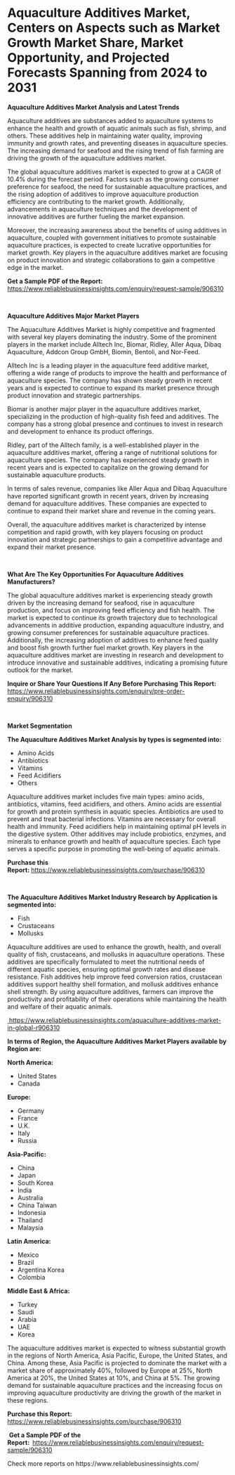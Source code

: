 <p><h1>Aquaculture Additives Market, Centers on Aspects such as Market Growth Market Share, Market Opportunity, and Projected Forecasts Spanning from 2024 to 2031</h1></p><p><strong>Aquaculture Additives Market Analysis and Latest Trends</strong></p>
<p><p>Aquaculture additives are substances added to aquaculture systems to enhance the health and growth of aquatic animals such as fish, shrimp, and others. These additives help in maintaining water quality, improving immunity and growth rates, and preventing diseases in aquaculture species. The increasing demand for seafood and the rising trend of fish farming are driving the growth of the aquaculture additives market.</p><p>The global aquaculture additives market is expected to grow at a CAGR of 10.4% during the forecast period. Factors such as the growing consumer preference for seafood, the need for sustainable aquaculture practices, and the rising adoption of additives to improve aquaculture production efficiency are contributing to the market growth. Additionally, advancements in aquaculture techniques and the development of innovative additives are further fueling the market expansion.</p><p>Moreover, the increasing awareness about the benefits of using additives in aquaculture, coupled with government initiatives to promote sustainable aquaculture practices, is expected to create lucrative opportunities for market growth. Key players in the aquaculture additives market are focusing on product innovation and strategic collaborations to gain a competitive edge in the market.</p></p>
<p><strong>Get a Sample PDF of the Report:&nbsp;</strong> <a href="https://www.reliablebusinessinsights.com/enquiry/request-sample/906310">https://www.reliablebusinessinsights.com/enquiry/request-sample/906310</a></p>
<p>&nbsp;</p>
<p><strong>Aquaculture Additives Major Market Players</strong></p>
<p><p>The Aquaculture Additives Market is highly competitive and fragmented with several key players dominating the industry. Some of the prominent players in the market include Alltech Inc, Biomar, Ridley, Aller Aqua, Dibaq Aquaculture, Addcon Group GmbH, Biomin, Bentoli, and Nor-Feed.</p><p>Alltech Inc is a leading player in the aquaculture feed additive market, offering a wide range of products to improve the health and performance of aquaculture species. The company has shown steady growth in recent years and is expected to continue to expand its market presence through product innovation and strategic partnerships.</p><p>Biomar is another major player in the aquaculture additives market, specializing in the production of high-quality fish feed and additives. The company has a strong global presence and continues to invest in research and development to enhance its product offerings.</p><p>Ridley, part of the Alltech family, is a well-established player in the aquaculture additives market, offering a range of nutritional solutions for aquaculture species. The company has experienced steady growth in recent years and is expected to capitalize on the growing demand for sustainable aquaculture products.</p><p>In terms of sales revenue, companies like Aller Aqua and Dibaq Aquaculture have reported significant growth in recent years, driven by increasing demand for aquaculture additives. These companies are expected to continue to expand their market share and revenue in the coming years.</p><p>Overall, the aquaculture additives market is characterized by intense competition and rapid growth, with key players focusing on product innovation and strategic partnerships to gain a competitive advantage and expand their market presence.</p></p>
<p>&nbsp;</p>
<p><strong>What Are The Key Opportunities For Aquaculture Additives Manufacturers?</strong></p>
<p><p>The global aquaculture additives market is experiencing steady growth driven by the increasing demand for seafood, rise in aquaculture production, and focus on improving feed efficiency and fish health. The market is expected to continue its growth trajectory due to technological advancements in additive production, expanding aquaculture industry, and growing consumer preferences for sustainable aquaculture practices. Additionally, the increasing adoption of additives to enhance feed quality and boost fish growth further fuel market growth. Key players in the aquaculture additives market are investing in research and development to introduce innovative and sustainable additives, indicating a promising future outlook for the market.</p></p>
<p><strong>Inquire or Share Your Questions If Any Before Purchasing This Report:</strong> <a href="https://www.reliablebusinessinsights.com/enquiry/pre-order-enquiry/906310">https://www.reliablebusinessinsights.com/enquiry/pre-order-enquiry/906310</a></p>
<p>&nbsp;</p>
<p><strong>Market Segmentation</strong></p>
<p><strong>The Aquaculture Additives Market Analysis by types is segmented into:</strong></p>
<p><ul><li>Amino Acids</li><li>Antibiotics</li><li>Vitamins</li><li>Feed Acidifiers</li><li>Others</li></ul></p>
<p><p>Aquaculture additives market includes five main types: amino acids, antibiotics, vitamins, feed acidifiers, and others. Amino acids are essential for growth and protein synthesis in aquatic species. Antibiotics are used to prevent and treat bacterial infections. Vitamins are necessary for overall health and immunity. Feed acidifiers help in maintaining optimal pH levels in the digestive system. Other additives may include probiotics, enzymes, and minerals to enhance growth and health of aquaculture species. Each type serves a specific purpose in promoting the well-being of aquatic animals.</p></p>
<p><strong>Purchase this Report:&nbsp;</strong><a href="https://www.reliablebusinessinsights.com/purchase/906310">https://www.reliablebusinessinsights.com/purchase/906310</a></p>
<p>&nbsp;</p>
<p><strong>The Aquaculture Additives Market Industry Research by Application is segmented into:</strong></p>
<p><ul><li>Fish</li><li>Crustaceans</li><li>Mollusks</li></ul></p>
<p><p>Aquaculture additives are used to enhance the growth, health, and overall quality of fish, crustaceans, and mollusks in aquaculture operations. These additives are specifically formulated to meet the nutritional needs of different aquatic species, ensuring optimal growth rates and disease resistance. Fish additives help improve feed conversion ratios, crustacean additives support healthy shell formation, and mollusk additives enhance shell strength. By using aquaculture additives, farmers can improve the productivity and profitability of their operations while maintaining the health and welfare of their aquatic animals.</p></p>
<p><a href="https://www.reliablebusinessinsights.com/aquaculture-additives-market-in-global-r906310">&nbsp;https://www.reliablebusinessinsights.com/aquaculture-additives-market-in-global-r906310</a></p>
<p><strong>In terms of Region, the Aquaculture Additives Market Players available by Region are:</strong></p>
<p>
    <p> <strong> North America: </strong>
        <ul>
            <li>United States</li>
            <li>Canada</li>
        </ul>
        </p> 
    <p> <strong> Europe: </strong>
        <ul>
            <li>Germany</li>
            <li>France</li>
            <li>U.K.</li>
            <li>Italy</li>
            <li>Russia</li>
        </ul>
        </p> 
    <p> <strong> Asia-Pacific: </strong>
        <ul>
            <li>China</li>
            <li>Japan</li>
            <li>South Korea</li>
            <li>India</li>
            <li>Australia</li>
            <li>China Taiwan</li>
            <li>Indonesia</li>
            <li>Thailand</li>
            <li>Malaysia</li>
        </ul>
        </p> 
    <p> <strong> Latin America: </strong>
        <ul>
            <li>Mexico</li>
            <li>Brazil</li>
            <li>Argentina Korea</li>
            <li>Colombia</li>
        </ul>
        </p> 
    <p> <strong> Middle East & Africa: </strong>
        <ul>
            <li>Turkey</li>
            <li>Saudi</li>
            <li>Arabia</li>
            <li>UAE</li>
            <li>Korea</li>
        </ul>
    </p>
    </p>
<p><p>The aquaculture additives market is expected to witness substantial growth in the regions of North America, Asia Pacific, Europe, the United States, and China. Among these, Asia Pacific is projected to dominate the market with a market share of approximately 40%, followed by Europe at 25%, North America at 20%, the United States at 10%, and China at 5%. The growing demand for sustainable aquaculture practices and the increasing focus on improving aquaculture productivity are driving the growth of the market in these regions.</p></p>
<p><strong>Purchase this Report: </strong><a href="https://www.reliablebusinessinsights.com/purchase/906310">https://www.reliablebusinessinsights.com/purchase/906310</a></p>
<p>&nbsp;<strong>Get a Sample PDF of the Report:&nbsp;&nbsp;</strong><a href="https://www.reliablebusinessinsights.com/enquiry/request-sample/906310">https://www.reliablebusinessinsights.com/enquiry/request-sample/906310</a></p>
<p><strong></strong></p>
<p>Check more reports on https://www.reliablebusinessinsights.com/</p>